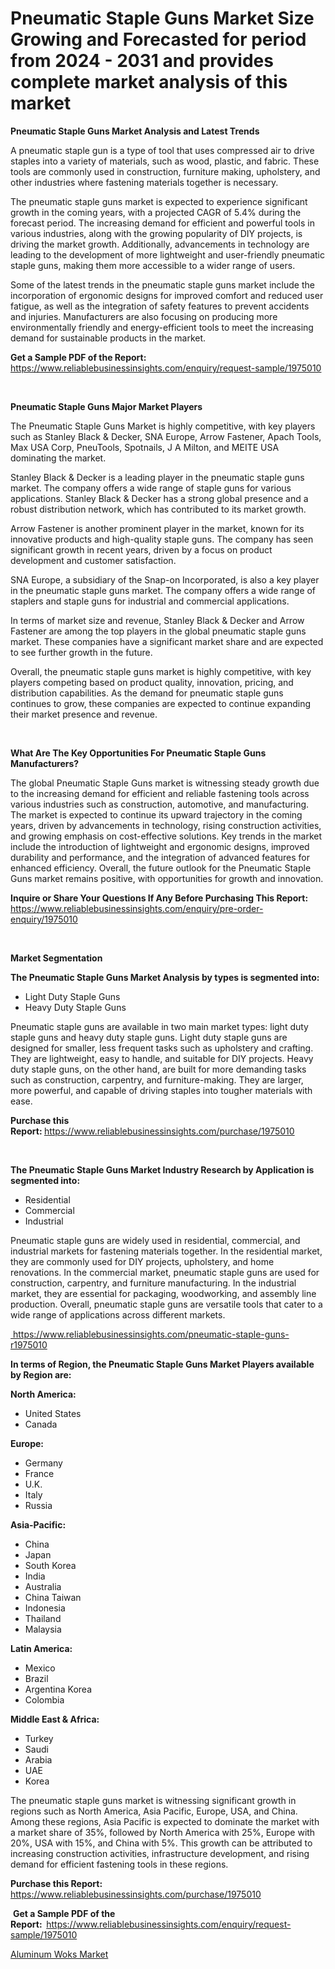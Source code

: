 <p><h1>Pneumatic Staple Guns Market Size Growing and Forecasted for period from 2024 - 2031 and provides complete market analysis of this market</h1></p><p><strong>Pneumatic Staple Guns Market Analysis and Latest Trends</strong></p>
<p><p>A pneumatic staple gun is a type of tool that uses compressed air to drive staples into a variety of materials, such as wood, plastic, and fabric. These tools are commonly used in construction, furniture making, upholstery, and other industries where fastening materials together is necessary.</p><p>The pneumatic staple guns market is expected to experience significant growth in the coming years, with a projected CAGR of 5.4% during the forecast period. The increasing demand for efficient and powerful tools in various industries, along with the growing popularity of DIY projects, is driving the market growth. Additionally, advancements in technology are leading to the development of more lightweight and user-friendly pneumatic staple guns, making them more accessible to a wider range of users.</p><p>Some of the latest trends in the pneumatic staple guns market include the incorporation of ergonomic designs for improved comfort and reduced user fatigue, as well as the integration of safety features to prevent accidents and injuries. Manufacturers are also focusing on producing more environmentally friendly and energy-efficient tools to meet the increasing demand for sustainable products in the market.</p></p>
<p><strong>Get a Sample PDF of the Report:&nbsp;</strong> <a href="https://www.reliablebusinessinsights.com/enquiry/request-sample/1975010">https://www.reliablebusinessinsights.com/enquiry/request-sample/1975010</a></p>
<p>&nbsp;</p>
<p><strong>Pneumatic Staple Guns Major Market Players</strong></p>
<p><p>The Pneumatic Staple Guns Market is highly competitive, with key players such as Stanley Black & Decker, SNA Europe, Arrow Fastener, Apach Tools, Max USA Corp, PneuTools, Spotnails, J A Milton, and MEITE USA dominating the market. </p><p>Stanley Black & Decker is a leading player in the pneumatic staple guns market. The company offers a wide range of staple guns for various applications. Stanley Black & Decker has a strong global presence and a robust distribution network, which has contributed to its market growth.</p><p>Arrow Fastener is another prominent player in the market, known for its innovative products and high-quality staple guns. The company has seen significant growth in recent years, driven by a focus on product development and customer satisfaction.</p><p>SNA Europe, a subsidiary of the Snap-on Incorporated, is also a key player in the pneumatic staple guns market. The company offers a wide range of staplers and staple guns for industrial and commercial applications.</p><p>In terms of market size and revenue, Stanley Black & Decker and Arrow Fastener are among the top players in the global pneumatic staple guns market. These companies have a significant market share and are expected to see further growth in the future.</p><p>Overall, the pneumatic staple guns market is highly competitive, with key players competing based on product quality, innovation, pricing, and distribution capabilities. As the demand for pneumatic staple guns continues to grow, these companies are expected to continue expanding their market presence and revenue.</p></p>
<p>&nbsp;</p>
<p><strong>What Are The Key Opportunities For Pneumatic Staple Guns Manufacturers?</strong></p>
<p><p>The global Pneumatic Staple Guns market is witnessing steady growth due to the increasing demand for efficient and reliable fastening tools across various industries such as construction, automotive, and manufacturing. The market is expected to continue its upward trajectory in the coming years, driven by advancements in technology, rising construction activities, and growing emphasis on cost-effective solutions. Key trends in the market include the introduction of lightweight and ergonomic designs, improved durability and performance, and the integration of advanced features for enhanced efficiency. Overall, the future outlook for the Pneumatic Staple Guns market remains positive, with opportunities for growth and innovation.</p></p>
<p><strong>Inquire or Share Your Questions If Any Before Purchasing This Report:</strong> <a href="https://www.reliablebusinessinsights.com/enquiry/pre-order-enquiry/1975010">https://www.reliablebusinessinsights.com/enquiry/pre-order-enquiry/1975010</a></p>
<p>&nbsp;</p>
<p><strong>Market Segmentation</strong></p>
<p><strong>The Pneumatic Staple Guns Market Analysis by types is segmented into:</strong></p>
<p><ul><li>Light Duty Staple Guns</li><li>Heavy Duty Staple Guns</li></ul></p>
<p><p>Pneumatic staple guns are available in two main market types: light duty staple guns and heavy duty staple guns. Light duty staple guns are designed for smaller, less frequent tasks such as upholstery and crafting. They are lightweight, easy to handle, and suitable for DIY projects. Heavy duty staple guns, on the other hand, are built for more demanding tasks such as construction, carpentry, and furniture-making. They are larger, more powerful, and capable of driving staples into tougher materials with ease.</p></p>
<p><strong>Purchase this Report:&nbsp;</strong><a href="https://www.reliablebusinessinsights.com/purchase/1975010">https://www.reliablebusinessinsights.com/purchase/1975010</a></p>
<p>&nbsp;</p>
<p><strong>The Pneumatic Staple Guns Market Industry Research by Application is segmented into:</strong></p>
<p><ul><li>Residential</li><li>Commercial</li><li>Industrial</li></ul></p>
<p><p>Pneumatic staple guns are widely used in residential, commercial, and industrial markets for fastening materials together. In the residential market, they are commonly used for DIY projects, upholstery, and home renovations. In the commercial market, pneumatic staple guns are used for construction, carpentry, and furniture manufacturing. In the industrial market, they are essential for packaging, woodworking, and assembly line production. Overall, pneumatic staple guns are versatile tools that cater to a wide range of applications across different markets.</p></p>
<p><a href="https://www.reliablebusinessinsights.com/pneumatic-staple-guns-r1975010">&nbsp;https://www.reliablebusinessinsights.com/pneumatic-staple-guns-r1975010</a></p>
<p><strong>In terms of Region, the Pneumatic Staple Guns Market Players available by Region are:</strong></p>
<p>
    <p> <strong> North America: </strong>
        <ul>
            <li>United States</li>
            <li>Canada</li>
        </ul>
        </p> 
    <p> <strong> Europe: </strong>
        <ul>
            <li>Germany</li>
            <li>France</li>
            <li>U.K.</li>
            <li>Italy</li>
            <li>Russia</li>
        </ul>
        </p> 
    <p> <strong> Asia-Pacific: </strong>
        <ul>
            <li>China</li>
            <li>Japan</li>
            <li>South Korea</li>
            <li>India</li>
            <li>Australia</li>
            <li>China Taiwan</li>
            <li>Indonesia</li>
            <li>Thailand</li>
            <li>Malaysia</li>
        </ul>
        </p> 
    <p> <strong> Latin America: </strong>
        <ul>
            <li>Mexico</li>
            <li>Brazil</li>
            <li>Argentina Korea</li>
            <li>Colombia</li>
        </ul>
        </p> 
    <p> <strong> Middle East & Africa: </strong>
        <ul>
            <li>Turkey</li>
            <li>Saudi</li>
            <li>Arabia</li>
            <li>UAE</li>
            <li>Korea</li>
        </ul>
    </p>
    </p>
<p><p>The pneumatic staple guns market is witnessing significant growth in regions such as North America, Asia Pacific, Europe, USA, and China. Among these regions, Asia Pacific is expected to dominate the market with a market share of 35%, followed by North America with 25%, Europe with 20%, USA with 15%, and China with 5%. This growth can be attributed to increasing construction activities, infrastructure development, and rising demand for efficient fastening tools in these regions.</p></p>
<p><strong>Purchase this Report: </strong><a href="https://www.reliablebusinessinsights.com/purchase/1975010">https://www.reliablebusinessinsights.com/purchase/1975010</a></p>
<p>&nbsp;<strong>Get a Sample PDF of the Report:&nbsp;&nbsp;</strong><a href="https://www.reliablebusinessinsights.com/enquiry/request-sample/1975010">https://www.reliablebusinessinsights.com/enquiry/request-sample/1975010</a></p>
<p><strong></strong></p>
<p><p><a href="https://github.com/lbird53714/Market-Research-Report-List-5/blob/main/aluminum-woks-market.md">Aluminum Woks Market</a></p></p>